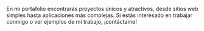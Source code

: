En mi portafolio encontrarás proyectos únicos y atractivos, desde sitios web simples hasta aplicaciones más complejas. Si estás interesado en trabajar conmigo o ver ejemplos de mi trabajo, ¡contáctame!
